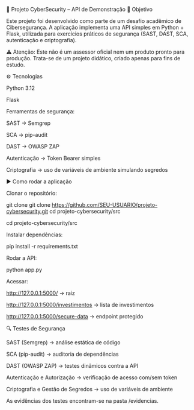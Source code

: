 🔐 Projeto CyberSecurity – API de Demonstração
📌 Objetivo

Este projeto foi desenvolvido como parte de um desafio acadêmico de Cibersegurança.
A aplicação implementa uma API simples em Python + Flask, utilizada para exercícios práticos de segurança (SAST, DAST, SCA, autenticação e criptografia).

⚠️ Atenção: Este não é um assessor oficial nem um produto pronto para produção. Trata-se de um projeto didático, criado apenas para fins de estudo.

⚙️ Tecnologias

Python 3.12

Flask

Ferramentas de segurança:

SAST → Semgrep

SCA → pip-audit

DAST → OWASP ZAP

Autenticação → Token Bearer simples

Criptografia → uso de variáveis de ambiente simulando segredos

▶️ Como rodar a aplicação

Clonar o repositório:

git clone git clone https://github.com/SEU-USUARIO/projeto-cybersecurity.git
cd projeto-cybersecurity/src

cd projeto-cybersecurity/src


Instalar dependências:

pip install -r requirements.txt


Rodar a API:

python app.py


Acessar:

http://127.0.0.1:5000/ → raiz

http://127.0.0.1:5000/investimentos → lista de investimentos

http://127.0.0.1:5000/secure-data → endpoint protegido

🔍 Testes de Segurança

SAST (Semgrep) → análise estática de código

SCA (pip-audit) → auditoria de dependências

DAST (OWASP ZAP) → testes dinâmicos contra a API

Autenticação e Autorização → verificação de acesso com/sem token

Criptografia e Gestão de Segredos → uso de variáveis de ambiente

As evidências dos testes encontram-se na pasta /evidencias.
